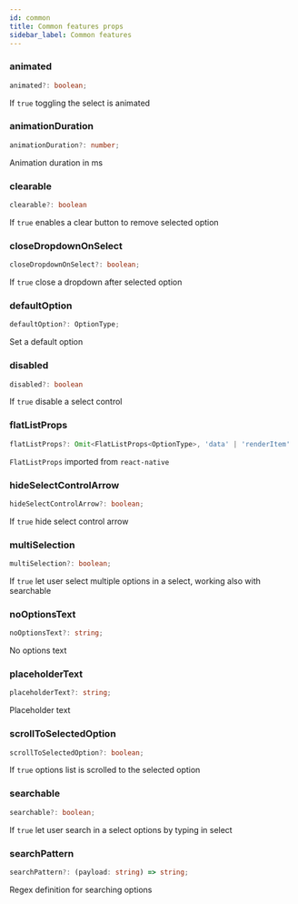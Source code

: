 ```yaml
---
id: common
title: Common features props
sidebar_label: Common features
---
```


### animated
```typescript jsx
animated?: boolean;
```
If `true` toggling the select is animated

### animationDuration
```typescript jsx
animationDuration?: number;
```
Animation duration in ms

### clearable
```typescript jsx
clearable?: boolean
```
If `true` enables a clear button to remove selected option

### closeDropdownOnSelect
```typescript jsx
closeDropdownOnSelect?: boolean;
```
If `true` close a dropdown after selected option

### defaultOption
```typescript jsx
defaultOption?: OptionType;
```
Set a default option

### disabled
```typescript jsx
disabled?: boolean
```
If `true` disable a select control

### flatListProps
```typescript jsx
flatListProps?: Omit<FlatListProps<OptionType>, 'data' | 'renderItem' | 'ListEmptyComponent'>;
```
`FlatListProps` imported from `react-native`

### hideSelectControlArrow
```typescript jsx
hideSelectControlArrow?: boolean;
```
If `true` hide select control arrow

### multiSelection
```typescript jsx
multiSelection?: boolean;
```
If `true` let user select multiple options in a select, working also with searchable

### noOptionsText
```typescript jsx
noOptionsText?: string;
```
No options text

### placeholderText
```typescript jsx
placeholderText?: string;
```
Placeholder text

### scrollToSelectedOption
```typescript jsx
scrollToSelectedOption?: boolean;
```
If `true` options list is scrolled to the selected option

### searchable
```typescript jsx
searchable?: boolean;
```
If `true` let user search in a select options by typing in select

### searchPattern
```typescript jsx
searchPattern?: (payload: string) => string;
```
Regex definition for searching options